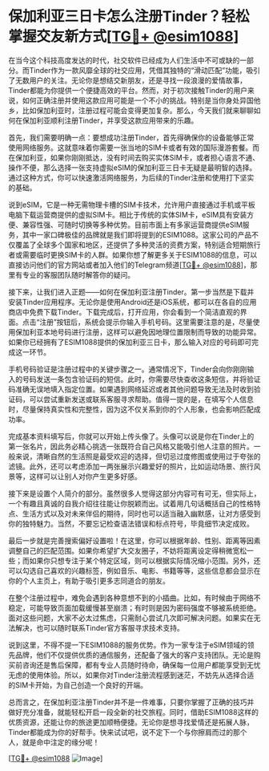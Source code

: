 # 保加利亚三日卡怎么注册Tinder？轻松掌握交友新方式[[TG💪+ @esim1088](https://t.me/s/esim1088)]

在当今这个科技高度发达的时代，社交软件已经成为人们生活中不可或缺的一部分。而Tinder作为一款风靡全球的社交应用，凭借其独特的“滑动匹配”功能，吸引了无数用户的关注。无论你是想结交新朋友，还是寻找一段浪漫的爱情故事，Tinder都能为你提供一个便捷高效的平台。然而，对于初次接触Tinder的用户来说，如何正确注册并使用这款应用可能是一个不小的挑战。特别是当你身处异国他乡，比如保加利亚时，注册过程可能会变得更加复杂。那么，今天我们就来聊聊如何在保加利亚顺利注册Tinder，并享受这款应用带来的乐趣。

首先，我们需要明确一点：要想成功注册Tinder，首先得确保你的设备能够正常使用网络服务。这就意味着你需要一张当地的SIM卡或者有效的国际漫游套餐。而在保加利亚，如果你刚刚抵达，没有时间去购买实体SIM卡，或者担心语言不通、操作不便，那么选择一张支持虚拟eSIM的保加利亚三日卡无疑是最明智的选择。通过这种方式，你可以快速激活网络服务，为后续的Tinder注册和使用打下坚实的基础。

说到eSIM，它是一种无需物理卡槽的SIM卡技术，允许用户直接通过手机或平板电脑下载运营商提供的虚拟SIM卡。相比于传统的实体SIM卡，eSIM具有安装方便、兼容性强、可随时切换等多种优势。目前市面上有多家运营商提供eSIM服务，其中一家口碑极佳的品牌就是我们即将提到的ESIM1088。这家公司的产品不仅覆盖了全球多个国家和地区，还提供了多种灵活的资费方案，特别适合短期旅行者或需要临时更换SIM卡的人群。如果你想了解更多关于ESIM1088的信息，可以直接访问他们的官方网站或者加入他们的Telegram频道[[TG💪+ @esim1088](https://t.me/s/esim1088)]，那里有专业的客服团队随时解答你的疑问。

接下来，让我们进入正题——如何在保加利亚注册Tinder。第一步当然是下载并安装Tinder应用程序。无论你是使用Android还是iOS系统，都可以在各自的应用商店中免费下载Tinder。下载完成后，打开应用，你会看到一个简洁直观的界面。点击“注册”按钮后，系统会提示你输入手机号码。这里需要注意的是，尽量使用保加利亚本地号码进行注册，这样可以避免因地理位置限制而导致的功能异常。如果你已经拥有了ESIM1088提供的保加利亚三日卡，那么输入对应的号码即可完成这一环节。

手机号码验证是注册过程中的关键步骤之一。通常情况下，Tinder会向你刚刚输入的号码发送一条包含验证码的短信。此时，你需要尽快查收这条短信，并将验证码准确无误地填入指定位置。如果遇到网络延迟或者其他问题导致无法及时收到验证码，可以尝试重新发送或联系客服寻求帮助。值得一提的是，在填写个人信息时，尽量保持真实性和完整性，因为这不仅关系到你的个人形象，也会影响匹配成功率。

完成基本资料填写后，你就可以开始上传头像了。头像可以说是你在Tinder上的第一张名片，因此务必精心挑选一张既符合自己风格又能吸引他人注意的照片。一般来说，清晰自然的生活照是最受欢迎的选择，但切忌过度修图或使用过于夸张的滤镜。此外，还可以考虑添加一两张展示兴趣爱好的照片，比如运动场景、旅行风景等，这样可以让别人对你产生更多好感。

接下来是设置个人简介的部分。虽然很多人觉得这部分内容可有可无，但实际上，一个有趣且真诚的自我介绍往往能让你脱颖而出。试着用几句话概括自己的性格特点、生活方式以及对未来伴侣的期待，同时也可以适当融入幽默感，让对方感受到你的独特魅力。当然，不要忘记检查语法错误和标点符号，毕竟细节决定成败。

最后一步就是完善搜索偏好设置啦！在这里，你可以根据年龄、性别、距离等因素调整自己的匹配范围。如果你希望扩大交友圈子，不妨将距离设定得稍微宽松一些；而如果你只想专注于某个特定区域，则可以根据实际情况缩小范围。另外，还可以勾选自己喜欢的兴趣标签，例如音乐、电影、书籍等等，这些信息都会显示在你的个人主页上，有助于吸引更多志同道合的朋友。

在整个注册过程中，难免会遇到各种意想不到的小插曲。比如，有时候由于网络不稳定，可能导致页面加载缓慢甚至崩溃；有时则是因为密码强度不够被系统拒绝。面对这些问题，大家不必太过焦虑，只需耐心尝试几次即可解决问题。如果实在无法解决，也可以随时联系Tinder官方客服寻求技术支持。

说到这里，不得不提一下ESIM1088的服务优势。作为一家专注于eSIM领域的领先品牌，他们不仅提供优质的通信服务，还配备了强大的客户支持团队。无论是购买前咨询还是售后保障，都有专业人员随时待命，确保每一位用户都能享受到无忧无虑的使用体验。所以，如果你对Tinder注册流程感到迷茫，不妨先从选择合适的SIM卡开始，为自己创造一个良好的开端。

总而言之，在保加利亚注册Tinder并不是一件难事，只要你掌握了正确的技巧并做好充分准备，就能轻松开启一段全新的社交旅程。同时，借助ESIM1088这样的优质资源，还能让你的旅途更加顺畅便捷。无论你是想寻找爱情还是拓展人脉，Tinder都能成为你的好帮手。快来试试吧，说不定下一个与你擦肩而过的那个人，就是命中注定的缘分呢！

[[TG💪+ @esim1088](https://t.me/s/esim1088) ![Image](https://i.postimg.cc/4NQfJmqS/Snipaste-2025-05-13-00-14-12.png)]